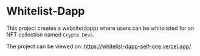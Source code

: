 # Whitelist-Dapp

This project creates a website(dapp) where users can be whitelisted for an NFT collection named `Crypto Devs`.<br />

The project can be viewed on:
https://whitelist-dapp-self-one.vercel.app/
